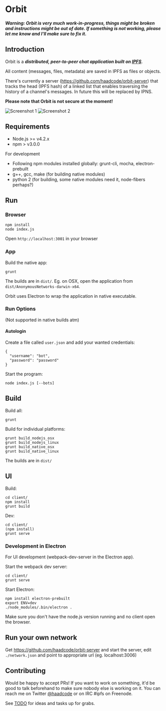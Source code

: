# Orbit

***Warning: Orbit is very much work-in-progress, things might be broken and instructions might be out of date. If something is not working, please let me know and I'll make sure to fix it.***

## Introduction

Orbit is a ***distributed, peer-to-peer chat application built on [IPFS](http://ipfs.io)***.

All content (messages, files, metadata) are saved in IPFS as files or objects.

There's currently a server (https://github.com/haadcode/orbit-server) that tracks the head (IPFS hash) of a linked list that enables traversing the history of a channel's messages. In future this will be replaced by IPNS.

**Please note that Orbit is not secure at the moment!**

![Screenshot 1](https://raw.githubusercontent.com/haadcode/orbit/master/screenshots/screenshot1%202016-04-16.png)
![Screenshot 2](https://raw.githubusercontent.com/haadcode/orbit/master/screenshots/screenshot3%202016-04-14.png)

## Requirements
- Node.js >= v4.2.x
- npm > v3.0.0

For development

- Following npm modules installed globally: grunt-cli, mocha, electron-prebuilt
- g++, gcc, make (for building native modules)
- python 2 (for building, some native modules need it, node-fibers perhaps?)

## Run
### Browser
```
npm install
node index.js
```

Open `http://localhost:3001` in your browser

### App
Build the native app:
```
grunt
```

The builds are in `dist/`. Eg. on OSX, open the application from `dist/AnonymousNetworks-darwin-x64`.

Orbit uses Electron to wrap the application in native executable.

### Run Options
(Not supported in native builds atm)

#### Autologin
Create a file called `user.json` and add your wanted credentials:
```
{
  "username": "bot",
  "password": "password"
}
```

Start the program:
```
node index.js [--bots]
```

## Build
Build all:
```
grunt
```

Build for individual platforms:
```
grunt build_nodejs_osx
grunt build_nodejs_linux
grunt build_native_osx
grunt build_native_linux
```

The builds are in `dist/`

## UI
Build:
```
cd client/
npm install
grunt build
```

Dev:
```
cd client/
(npm install)
grunt serve
```

### Development in Electron
For UI development (webpack-dev-server in the Electron app).

Start the webpack dev server:
```
cd client/
grunt serve
```

Start Electron:
```
npm install electron-prebuilt
export ENV=dev
./node_modules/.bin/electron . 
```

Make sure you don't have the node.js version running and no client open the browser.

## Run your own network
Get https://github.com/haadcode/orbit-server and start the server, edit `./network.json` and point to appropriate url (eg. localhost:3006)

## Contributing
Would be happy to accept PRs! If you want to work on something, it'd be good to talk beforehand to make sure nobody else is working on it. You can reach me on Twitter [@haadcode](https://twitter.com/haadcode) or on IRC #ipfs on Freenode.

See [TODO](https://github.com/haadcode/orbit/blob/master/TODO.md) for ideas and tasks up for grabs.
